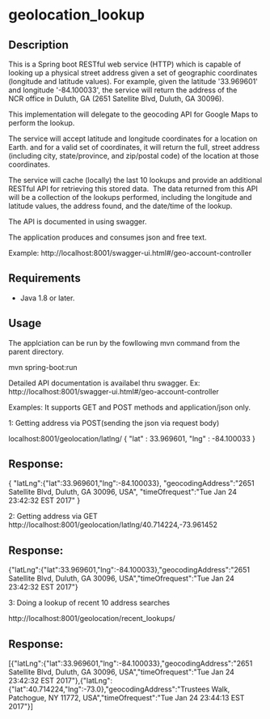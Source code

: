 # geolocation_lookup

## Description

This is a Spring boot RESTful web service (HTTP) which is capable of looking up a physical
street address given a set of geographic coordinates (longitude and latitude values). For example,
given the latitude &#39;33.969601&#39; and longitude &#39;-84.100033&#39;, the service will return the address of
the NCR office in Duluth, GA (2651 Satellite Blvd, Duluth, GA 30096).  

This implementation will delegate to the geocoding API for Google Maps to perform the lookup. 

The service will accept latitude and longitude coordinates for a location on Earth.
and for a valid set of coordinates, it will return the full, street address (including city,
state/province, and zip/postal code) of the location at those coordinates.

The service will cache (locally) the last 10 lookups and provide an additional RESTful API
for retrieving this stored data.  The data returned from this API will be a collection of the
lookups performed, including the longitude and latitude values, the address found, and the
date/time of the lookup.

The API is documented in using swagger.

The application produces and consumes json and free text. 


Example: http://localhost:8001/swagger-ui.html#/geo-account-controller

## Requirements

 - Java 1.8 or later.

## Usage

The applciation can be run by the fowllowing mvn command from the parent directory.

mvn spring-boot:run

Detailed API documentation is availabel thru swagger.
Ex:
http://localhost:8001/swagger-ui.html#/geo-account-controller



Examples:
It supports GET and POST methods and application/json only.

1: Getting address via POST(sending the json via request body)

localhost:8001/geolocation/latlng/
{
               "lat" : 33.969601,
               "lng" : -84.100033
}

Response:
----------
{
"latLng":{"lat":33.969601,"lng":-84.100033},
"geocodingAddress":"2651 Satellite Blvd, Duluth, GA 30096, USA",
"timeOfrequest":"Tue Jan 24 23:42:32 EST 2017"
}




2: Getting address via GET
http://localhost:8001/geolocation/latlng/40.714224,-73.961452 

Response:
----------
{"latLng":{"lat":33.969601,"lng":-84.100033},"geocodingAddress":"2651 Satellite Blvd, Duluth, GA 30096, USA","timeOfrequest":"Tue Jan 24 23:42:32 EST 2017"}



3: Doing a lookup of recent 10 address searches

http://localhost:8001/geolocation/recent_lookups/

Response:
----------
[{"latLng":{"lat":33.969601,"lng":-84.100033},"geocodingAddress":"2651 Satellite Blvd, Duluth, GA 30096, USA","timeOfrequest":"Tue Jan 24 23:42:32 EST 2017"},{"latLng":{"lat":40.714224,"lng":-73.0},"geocodingAddress":"Trustees Walk, Patchogue, NY 11772, USA","timeOfrequest":"Tue Jan 24 23:44:13 EST 2017"}]
